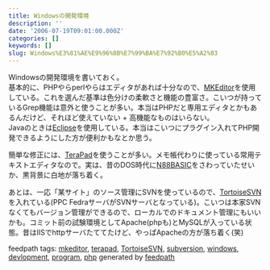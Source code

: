 ```yaml
---
title: Windowsの開発環境
description: ''
date: '2006-07-19T09:01:00.000Z'
categories: []
keywords: []
slug: Windows%E3%81%AE%E9%96%8B%E7%99%BA%E7%92%B0%E5%A2%83
---
```

Windowsの開発環境を書いておく。  
基本的に、PHPやらperlやらはエディタがあれば十分なので、[MKEditor](http://www.mk-square.com/home/software/mkeditor/)を使用している。これを選んだ基準は色分けの柔軟さと機能の豊富さ。こいつが持っているGrep機能は意外と使うことが多い。本当はPHPだと専用エディタとかもあるんだけど、それほど使えていない + 高機能なものはいらない。  
Javaのときは[Eclipse](http://eclipsewiki.net/eclipse/ "EclipseWiki")を使用している。本当はこいつにプラグイン入れてPHP開発できるようにした方が便利かもなとか思う。  
  
簡単な修正には、[TeraPad](http://www5f.biglobe.ne.jp/%7Et-susumu/)を使うことが多い。メモ帳代わりに使っている常用テキストエディタなので。実は、昔のDOS時代に[N88BASIC](http://ja.wikipedia.org/wiki/N88BASIC)をさわっていたせいか、黒背景に白地が落ち着く。  
  
あとは、一応「某サイト」のソース管理にSVNを使っているので、[TortoiseSVN](http://tortoisesvn.tigris.org/)を入れている(PPC FedraサーバがSVNサーバとなっている)。こいつは本家SVNなくてもバージョン管理ができるので、ローカルでのドキュメント管理にもいいかも。コミット前の試験環境としてApache(phpも)とMySQLが入っている状態。昔はIISでhttpサーバたててたけど、やっぱApacheの方が落ち着く(笑)

feedpath tags: [mkeditor](http://feedpath.jp/search/index.csp?search_text=mkeditor), [terapad](http://feedpath.jp/search/index.csp?search_text=terapad), [TortoiseSVN](http://feedpath.jp/search/index.csp?search_text=TortoiseSVN), [subversion](http://feedpath.jp/search/index.csp?search_text=subversion), [windows](http://feedpath.jp/search/index.csp?search_text=windows), [devlopment](http://feedpath.jp/search/index.csp?search_text=devlopment), [program](http://feedpath.jp/search/index.csp?search_text=program), [php](http://feedpath.jp/search/index.csp?search_text=php) generated by [feedpath](http://feedpath.jp)